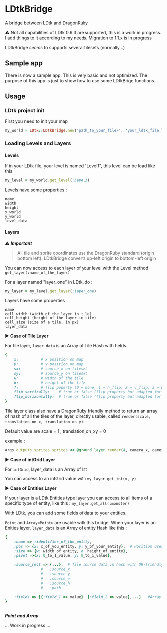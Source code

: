 # LDtkBridge
A bridge between LDtk and DragonRuby

⚠️ Not all capabilities of LDtk 0.9.3 are supported, this is a work in progress. I add things to it according to my needs.
Migration to 1.1.x is in progress

LDtkBridge *seems* to supports several tilesets (normally...)

## Sample app
There is now a sample app. This is very basic and not optimized. The purpose of this app is just to show how to use some LDtkBrige functions.



## Usage

### LDtk project init
First you need to init your map

```ruby
my_world = LDtk::LDtkBridge.new('path_to_your_file/', 'your_ldtk_file.ldtk')
```

### Loading Levels and Layers

#### Levels
If in your LDtk file, your level is named "Level1", this level can be load like this

```ruby
my_level = my_world.get_level(:Level1)
```
Levels have some properties :

```
name
width
height
x_world
y_world
level_data
```
#### Layers

⚠️ ***Important***
> All tile and sprite coordinates use the DragonRuby standard (origin bottom left). LDtkBridge converts up-left origin to bottom-left origin

You can now access to each layer of your level with the Level method `get_layer(:name_of_the_layer)`

For a layer named "layer_one" in LDtk, do :


```ruby
my_layer = my_level.get_layer(:layer_one)
```

Layers have some properties

```
name
cell_width (width of the layer in tile)
cell_height (height of the layer in tile)
cell_size (size of a tile, in px)
layer_data
```

▶️ **Case of Tile Layer**

For tile layer, `layer_data` is an Array of Tile Hash with fields
```ruby
{
	x: 			# x position on map
	y:			# y position on map
	sx:			# source_x on tileset
	sy:			# source_y on tileset
	w:			# width of the tile
	h:			# height of the tile
	f:			# flip poperty (0 = none, 1 = h_flip, 2 = v_flip, 3 = both)
	flip_vertically:	# true or false (flip property but adapted for DragonRuby convenience)
	flip_horizontally:	# true or false (flip property but adapted for DragonRuby convenience)
}
```



Tile layer class also have a DragonRuby friendly method to return an array of hash of all the tiles of the layer, directly usable, called `render(scale, translation_on_x, translation_on_y)`. 

Default value are scale = 1', translation_on_xy = 0

example :
```ruby
args.outputs.sprites.sprites << @ground_layer.render(4, camera_x, camera_y)
```


▶️ **Case of intGrid Layer**

For `intGrid`, layer_data is an Array of Int

You can access to an intGrid value with `my_layer.get_int(x, y)`


▶️ **Case of Entities Layer**

If your layer is a LDtk Entities type layer you can access to all items of a specific type of entity, like this : `my_layer.get_all(:monster)`

With LDtk, you can add some fields of data to your entities.

`Point` and `Array<Point>` are usable with this bridge.
When your layer is an Enities layer, `layer_data` is an Array of entity Hash like this :

```ruby
{
	:name => :identifier_of_the_entity,
	:pos => {x: x_of_you_entity, y: y_of_your_entity}, 	# Position uses pivot defines in LDtk
	:size => {w: width_of entity, h: height_of_entity},
	:pivot =>{x: 0_to_1_value, y: 0_to_1_value},

	:source_rect => {...},	# Tile source data in hash with DR-friendly keys :
				# 	:source_x
				# 	:source_y
				# 	:source_w
				# 	:source_h
				# 	:path

	:fields => [{:field_1 => value}, {:field_2 => value},...]	#Array of fields
}
	
```



 ***Point and Array<Point>***


... Work in progress ...

